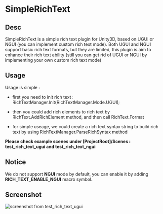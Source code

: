 # SimpleRichText

## Desc
SimpleRichText is a simple rich text plugin for Unity3D, based on UGUI or NGUI (you can implement custom rich text mode).
Both UGUI and NGUI support basic rich text formats, but they are limited, this plugin is aim to enhance their rich 
text ability (still you can get rid of UGUI or NGUI by implementing your own custom rich text mode)

## Usage
Usage is simple :

- first you need to init rich text : RichTextManager.Init(RichTextManager.Mode.UGUI);
  
- then you could add rich elements to rich text by RichText.AddRichElement method,
   and then call RichText.Format
   
- for simple useage, we could create a rich text syntax string to build rich text by
   using RichTextManager.ParseRichSyntax method
   
**Please check example scenes under [ProjectRoot]/Scenes : test_rich_text_ugui and test_rich_text_ngui**

## Notice
We do not support **NGUI** mode by default, you can enable it by adding **RICH_TEXT_ENABLE_NGUI** macro symbol.

## Screenshot

![screenshot from test_rich_text_ugui](https://github.com/tkokof/SimpleRichText/blob/master/Info.png)



